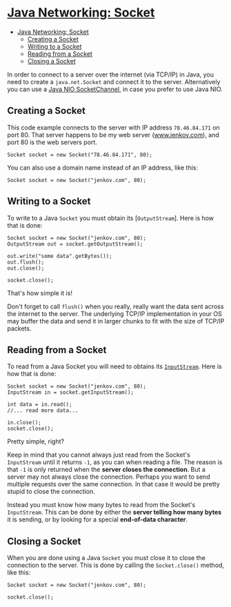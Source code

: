 # [Java Networking: Socket](http://tutorials.jenkov.com/java-networking/sockets.html)

- [Java Networking: Socket](#java-networking-socket)
  - [Creating a Socket](#creating-a-socket)
  - [Writing to a Socket](#writing-to-a-socket)
  - [Reading from a Socket](#reading-from-a-socket)
  - [Closing a Socket](#closing-a-socket)

In order to connect to a server over the internet (via TCP/IP) in Java, you need to create a `java.net.Socket` and connect it to the server. Alternatively you can use a [Java NIO SocketChannel](http://tutorials.jenkov.com/java-nio/socketchannel.html), in case you prefer to use Java NIO.

## Creating a Socket

This code example connects to the server with IP address `78.46.84.171` on port 80. That server happens to be my web server (www.jenkov.com), and port 80 is the web servers port.

    Socket socket = new Socket("78.46.84.171", 80);

You can also use a domain name instead of an IP address, like this:

    Socket socket = new Socket("jenkov.com", 80);

## Writing to a Socket

To write to a Java `Socket` you must obtain its [`OutputStream`]. Here is how that is done:

    Socket socket = new Socket("jenkov.com", 80);
    OutputStream out = socket.getOutputStream();

    out.write("some data".getBytes());
    out.flush();
    out.close();

    socket.close();

That's how simple it is!

Don't forget to call `flush()` when you really, really want the data sent across the internet to the server. The underlying TCP/IP implementation in your OS may buffer the data and send it in larger chunks to fit with the size of TCP/IP packets.

## Reading from a Socket

To read from a Java Socket you will need to obtains its [`InputStream`](http://tutorials.jenkov.com/java-io/inputstream.html). Here is how that is done:

    Socket socket = new Socket("jenkov.com", 80);
    InputStream in = socket.getInputStream();

    int data = in.read();
    //... read more data...

    in.close();
    socket.close();

Pretty simple, right?

Keep in mind that you cannot always just read from the Socket's `InputStream` until it returns `-1`, as you can when reading a file. The reason is that `-1` is only returned when the **server closes the connection**. But a server may not always close the connection. Perhaps you want to send multiple requests over the same connection. In that case it would be pretty stupid to close the connection.

Instead you must know how many bytes to read from the Socket's `InputStream`. This can be done by either the **server telling how many bytes** it is sending, or by looking for a special **end-of-data character**.

## Closing a Socket

When you are done using a Java `Socket` you must close it to close the connection to the server. This is done by calling the `Socket.close()` method, like this:

    Socket socket = new Socket("jenkov.com", 80);

    socket.close();
